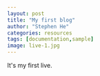 ```yaml
---
layout: post
title: "My first blog"
author: "Stephen He"
categories: resources
tags: [documentation,sample]
image: live-1.jpg
---
```


It's my first live.
